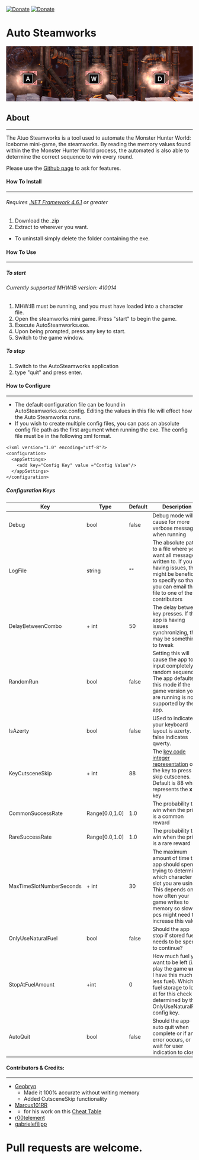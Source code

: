 [![Donate](https://img.shields.io/badge/Support-Adi-blue)](https://www.paypal.me/adiborsos) [![Donate](https://img.shields.io/badge/Support-Zig-blue)](https://www.paypal.com/cgi-bin/webscr?cmd=_donations&business=NHE57X34UDZRL&currency_code=CAD&source=urll)
# Auto Steamworks 
![Auto Steamworks](Documentation/Images/banner.png)

## About
---

The Atuo Steamworks is a tool used to automate the Monster Hunter World: Iceborne mini-game, the steamworks. By reading the memory values found within the the Monster Hunter World process, the automated is also able to determine the correct sequence to win every round.

Please use the [Github page](https://github.com/AdiBorsos/AutoSteamworks) to ask for features.


#### How To Install
---
###### Requires [.NET Framework 4.6.1](https://www.microsoft.com/en-us/download/details.aspx?id=49982) or greater


1. Download the .zip 
2. Extract to wherever you want.

- To uninstall simply delete the folder containing the exe.

#### How To Use
---
##### To start
###### Currently supported MHW:IB version: 410014
1. MHW:IB must be running, and you must have loaded into a character file.
2. Open the steamworks mini game. Press "start" to begin the game.
3. Execute AutoSteamworks.exe.
4. Upon being prompted, press any key to start.
5. Switch to the game window.

##### To stop
1. Switch to the AutoSteamworks application
2. type "quit" and press enter.

#### How to Configure
---
 - The default configuration file can be found in AutoSteamworks.exe.config. Editing the values in this file will effect how the Auto Steamworks runs.
 - If you wish to create multiple config files, you can pass an absolute config file path as the first argument when running the exe. The config file must be in the following xml format.
```
<?xml version="1.0" encoding="utf-8"?>
<configuration>
  <appSettings>
    <add key="Config Key" value ="Config Value"/>
  </appSettings>
</configuration>
```

##### Configuration Keys


Key | Type | Default | Description
 --- | --- | --- | ---
 Debug | bool | false | Debug mode will cause for more verbose messages when running
 LogFile | string | "" | The absolute path to a file where you want all messages written to. If you are having issues, this might be beneficial to specify so that you can email the file to one of the contributors
 DelayBetweenCombo | + int | 50 | The delay between key presses. If the app is having issues synchronizing, this may be something to tweak
 RandomRun | bool | false | Setting this will cause the app to input completely random sequences. The app defaults to this mode if the game version you are running is not supported by the app.
 IsAzerty| bool | false | USed to indicate if your keyboard layout is azerty. false indicates qwerty.
 KeyCutsceneSkip | + int | 88 |The [key code integer representation](https://www.cambiaresearch.com/articles/15/javascript-char-codes-key-codes) of the key to press to skip cutscenes. Default is 88 which represents the **x** key
 CommonSuccessRate | Range[0.0,1.0] | 1.0 | The probability to win when the prize is a common reward
 RareSuccessRate | Range[0.0,1.0] | 1.0 | The probability to win when the prize is a rare reward
 MaxTimeSlotNumberSeconds | + int | 30 | The maximum amount of time the app should spend trying to determine which character slot you are using. This depends on how often your game writes to memory so slower pcs might need to increase this value
 OnlyUseNaturalFuel | bool | false | Should the app stop if stored fuel needs to be spent to continue?
 StopAtFuelAmount | +int | 0 | How much fuel you want to be left (i.e. play the game **until** I have this much or less fuel). Which fuel storage to look at for this check is determined by the OnlyUseNaturalFuel config key.
 AutoQuit | bool | false | Should the app auto quit when complete or if an error occurs, or wait for user indication to close?

 #### Contributors & Credits:
 ---
 - [Geobryn](https://github.com/Geobryn)
   - Made it 100% accurate without writing memory
   - Added CutsceneSkip functionality
 - [Marcus101RR]( https://fearlessrevolution.com/memberlist.php?mode=viewprofile&u=438 ) 
 - - for his work on this [Cheat Table](https://fearlessrevolution.com/viewtopic.php?f=4&t=9923)
 - [r00telement](https://github.com/r00telement/SmartHunter) 
 - [gabrielefilipp](https://github.com/gabrielefilipp/SmartHunter)

# Pull requests are welcome.
